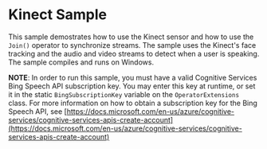 ﻿# Kinect Sample

This sample demostrates how to use the Kinect sensor and how to use the `Join()` operator to synchronize streams. The sample uses the 
Kinect's face tracking and the audio and video streams to detect when a user is speaking. The sample compiles and runs on Windows.

__NOTE__: In order to run this sample, you must have a valid Cognitive Services Bing Speech API subscription key. You may enter this key at runtime, or set it in the static `BingSubscriptionKey` variable on the `OperatorExtensions` class. For more information on how to obtain a subscription key for the Bing Speech API, see [https://docs.microsoft.com/en-us/azure/cognitive-services/cognitive-services-apis-create-account](https://docs.microsoft.com/en-us/azure/cognitive-services/cognitive-services-apis-create-account)
